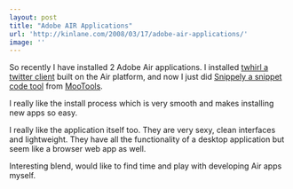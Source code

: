 ```yaml
---
layout: post
title: "Adobe AIR Applications"
url: 'http://kinlane.com/2008/03/17/adobe-air-applications/'
image: ''
---
```


So recently I have installed 2 Adobe Air applications. I installed [twhirl a twitter client][1] built on the Air platform, and now I just did [Snippely a snippet code tool][2] from [MooTools][3].

I really like the install process which is very smooth and makes installing new apps so easy.

I really like the application itself too. They are very sexy, clean interfaces and lightweight. They have all the functionality of a desktop application but seem like a browser web app as well.

Interesting blend, would like to find time and play with developing Air apps myself.

   [1]: http://www.twhirl.org/
   [2]: http://blog.mootools.net/2008/3/15/snippely
   [3]: http://mootools.net/

